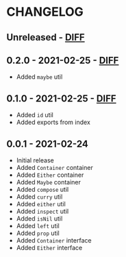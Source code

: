 # CHANGELOG

## Unreleased - [DIFF](https://github.com/ElateralLtd/ui-components/compare/v0.2.0...HEAD)

## 0.2.0 - 2021-02-25 - [DIFF](https://github.com/ElateralLtd/ui-components/compare/v0.1.0...v0.2.0)
- Added `maybe` util

## 0.1.0 - 2021-02-25 - [DIFF](https://github.com/ElateralLtd/ui-components/compare/v0.0.1...v0.1.0)
- Added `id` util
- Added exports from index

## 0.0.1 - 2021-02-24
- Initial release
- Added `Container` container
- Added `Either` container
- Added `Maybe` container
- Added `compose` util
- Added `curry` util
- Added `either` util
- Added `inspect` util
- Added `isNil` util
- Added `left` util
- Added `prop` util
- Added `Container` interface
- Added `Either` interface
